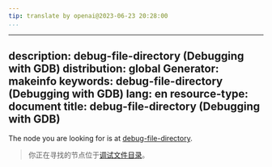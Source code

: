 ```yaml
---
tip: translate by openai@2023-06-23 20:28:00
...
```

---
description: debug-file-directory (Debugging with GDB)
distribution: global
Generator: makeinfo
keywords: debug-file-directory (Debugging with GDB)
lang: en
resource-type: document
title: debug-file-directory (Debugging with GDB)
---

The node you are looking for is at [debug-file-directory](Separate-Debug-Files.html#debug_002dfile_002ddirectory).

> 你正在寻找的节点位于[调试文件目录](Separate-Debug-Files.html#debug_002dfile_002ddirectory)。
